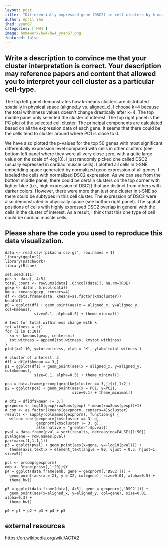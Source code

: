 ```yaml
---
layout: post
title:  "Differentially expressed gene (DSC2) in cell clusters by k-means"
author: April Yan
jhed: yyan67
categories: [ HW4 ]
image: homework/hw4/hw4_yyan67.png
featured: false
---
```


## Write a description to convince me that your cluster interpretation is correct. Your description may reference papers and content that allowed you to interpret your cell cluster as a particular cell-type. 

The top left panel demonstrates how k-means clusters are distributed spatially in physical space (aligned_y vs. aligned_x). I choose k=4 because the total withinness values doesn't change drastically after k=4. The top middle panel only selected the cluster of interest. The top right panel is the PC plot of the selected cell cluster. The principal components are calculated based on all the expression data of each gene. It seems that there could be the cells tend to cluster around where PC1 is close to 0. 

We have also plotted the p-values for the top 50 genes with most significant differentially expression level compared with cells in other clusters (see bottom left panel where they were all very close zero, with a quite large value on the scale of -log10). I just randomly picked one called DSC2 (usually expressed in cardiac muscle cells). I plotted all cells in t-SNE embedding space generated by normalized gene expression of all genes. I labeled the cells with normalized DSC2 expression. As we can see from the bottom middle panel, there could be certain clusters on the top corner with lighter blue (i.e., high expression of DSC2) that are distinct from others with darker colors. However, there were more than just one cluster in t-SNE so there could be subtypes in this cell cluster. The expression of DSC2 were also demonstrated in physically space (see bottom right panel). The spatial positions of cells with highly expressed DSC2 overlap in general with the cells in the cluster of interest. As a result, I think that this one type of cell could be cardiac muscle cells. 

## Please share the code you used to reproduce this data visualization.
```{r}
data <- read.csv('pikachu.csv.gz', row.names = 1)
library(ggplot2)
library(patchwork)
library(Rtsne)

set.seed(111)
pos <- data[, 4:5]
total_count <- rowSums(data[ ,6:ncol(data)], na.rm=TRUE)
gexp <- data[, 6:ncol(data)]
km <- kmeans(gexp, centers=4)
df <- data.frame(data, kmeans=as.factor(km$cluster))
head(df)
p0 = ggplot(df) + geom_point(aes(x = aligned_x, y=aligned_y, col=kmeans), 
             size=0.1, alpha=0.5) + theme_minimal()

# test for total withinness change with k
tot.witness = c()
for (i in 1:10){
  km <- kmeans(gexp, centers=i)
  tot.witness = append(tot.witness, km$tot.withinss)
}
plot(x=1:10, y=tot.witness, xlab = 'K', ylab='total witness')

# cluster of interest: 3
df1 = df[df$kmean == 3,]
p1 = ggplot(df1) + geom_point(aes(x = aligned_x, y=aligned_y, col=kmeans), 
             size=0.1, alpha=0.5) + theme_minimal()

pca = data.frame(prcomp(gexp[km$cluster == 3,])$x[,1:2])
p2 = ggplot(pca) + geom_point(aes(x = PC1, y=PC2), 
                              size=0.1) + theme_minimal()

# df2 = df[df$kmean != 3,]
gexpnorm <- log10(gexp/rowSums(gexp) * mean(rowSums(gexp))+1)
# com <- as.factor(kmeans(gexpnorm, centers=4)$cluster)
results <- sapply(colnames(gexpnorm), function(g) {
  wilcox.test(gexpnorm[km$cluster == 3, g],
              gexpnorm[km$cluster != 3, g],
              alternative = "greater")$p.val})
pval = data.frame(pval = sort(results, decreasing=FALSE)[1:50])
pval$gene = row.names(pval)
par(mar=c(1,1,1,1))
p3 = ggplot(pval) + geom_point(aes(x=gene, y=-log10(pval))) +
  theme(axis.text.x = element_text(angle = 90, vjust = 0.5, hjust=1, size=5))

pcs <- prcomp(gexpnorm)
emb <- Rtsne(pcs$x[,1:20])$Y
p4 = ggplot(data.frame(emb, gene = gexpnorm[,'DSC2'])) +
  geom_point(aes(x = X1, y = X2, col=gene), size=0.01, alpha=0.5) + 
  theme_bw()

p5 = ggplot(data.frame(data[, 4:5], gene = gexpnorm[,'DSC2'])) + 
  geom_point(aes(x=aligned_x, y=aligned_y, col=gene), size=0.01, alpha=0.3) + 
  theme_bw()

p0 + p1 + p2 + p3 + p4 + p5
``` 

## external resources
https://en.wikipedia.org/wiki/ACTA2

